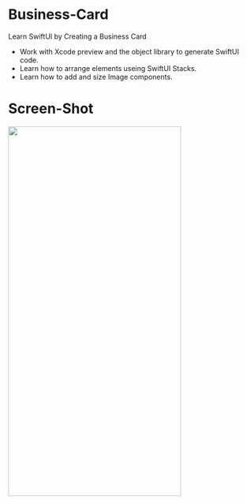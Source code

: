 # Business-Card

Learn SwiftUI by Creating a Business Card

- Work with Xcode preview and the object library to generate SwiftUI code. 
- Learn how to arrange elements useing SwiftUI Stacks.
- Learn how to add and size Image components.



# Screen-Shot
<img src="https://user-images.githubusercontent.com/29129003/96262093-ffd62700-0fc9-11eb-9f98-9647cd5ad810.png" data-canonical-src="https://user-images.githubusercontent.com/29129003/96262093-ffd62700-0fc9-11eb-9f98-9647cd5ad810.png" width="350" height="750"/>


